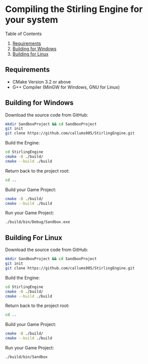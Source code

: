 # Compiling the Stirling Engine for your system

Table of Contents
1. [Requirements](#requirements)
2. [Building for Windows](#building-for-windows)
2. [Building for Linux](#building-for-linux)

## Requirements  
- CMake Version 3.2 or above
- G++ Compiler (MinGW for Windows, GNU for Linux)

## Building for Windows

Download the source code from GitHub:
```bash
mkdir SandboxProject && cd SandboxProject
git init
git clone https://github.com/callums005/StirlingEngine.git
```

Build the Engine:
```bash
cd StirlingEngine
cmake -B ./build/
cmake --build ./build
```

Return back to the project root:
```bash
cd ..
```


Build your Game Project:
```bash
cmake -B ./build/
cmake --build ./build
```

Run your Game Project:
```bash
./build/bin/Debug/Sandbox.exe
```

## Building For Linux
Download the source code from GitHub:
```bash
mkdir SandboxProject && cd SandboxProject
git init
git clone https://github.com/callums005/StirlingEngine.git
```

Build the Engine:
```bash
cd StirlingEngine
cmake -B ./build/
cmake --build ./build
```

Return back to the project root:
```bash
cd ..
```


Build your Game Project:
```bash
cmake -B ./build/
cmake --build ./build
```

Run your Game Project:
```bash
./build/bin/Sandbox
```